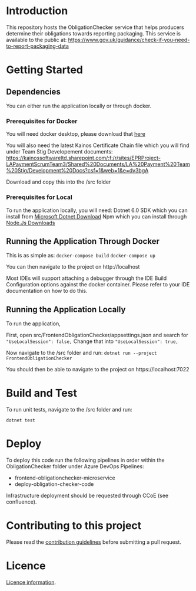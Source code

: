 # Introduction 

This repository hosts the ObligationChecker service that helps producers determine their obligations towards reporting packaging.
This service is available to the public at: https://www.gov.uk/guidance/check-if-you-need-to-report-packaging-data

# Getting Started

## Dependencies

You can either run the application locally or through docker.

### Prerequisites for Docker

You will need docker desktop, please download that [here](https://www.docker.com/products/docker-desktop/)

You will also need the latest Kainos Certificate Chain file which you will find under Team Stig Developement documents:
https://kainossoftwareltd.sharepoint.com/:f:/r/sites/EPRProject-LAPaymentScrumTeam3/Shared%20Documents/LA%20Payment%20Team%20Stig/Development%20Docs?csf=1&web=1&e=dv3bgA

Download and copy this into the <repository>/src folder

### Prerequisites for Local

To run the application locally, you will need:
Dotnet 6.0 SDK which you can install from [Microsoft Dotnet Download](https://dotnet.microsoft.com/en-us/download/dotnet/6.0)
Npm which you can install through [Node.Js Downloads](https://nodejs.org/en/download)

## Running the Application Through Docker

This is as simple as:
`docker-compose build`
`docker-compose up`

You can then navigate to the project on http://localhost

Most IDEs will support attaching a debugger through the IDE Build Configuration options against the docker container.
Please refer to your IDE documentation on how to do this.

## Running the Application Locally

To run the application,

First, open src/FrontendObligationChecker/appsettings.json and search for
`"UseLocalSession": false,`
Change that into
`"UseLocalSession": true,`

Now navigate to the /src folder and run:
`dotnet run --project FrontendObligationChecker`

You should then be able to navigate to the project on https://localhost:7022

# Build and Test

To run unit tests, navigate to the /src folder and run:

`dotnet test`

# Deploy

To deploy this code run the following pipelines in order within the ObligationChecker folder under Azure DevOps Pipelines:
- frontend-obligationchecker-microservice
- deploy-obligation-checker-code

Infrastructure deployment should be requested through CCoE (see confluence).

# Contributing to this project

Please read the [contribution guidelines](CONTRIBUTING.md) before submitting a pull request.

# Licence

[Licence information](LICENCE.md).